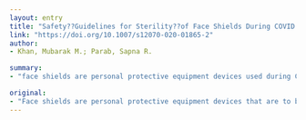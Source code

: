 ```yaml
---
layout: entry
title: "Safety??Guidelines for Sterility??of Face Shields During COVID 19 Pandemic"
link: "https://doi.org/10.1007/s12070-020-01865-2"
author:
- Khan, Mubarak M.; Parab, Sapna R.

summary:
- "face shields are personal protective equipment devices used during COVID 19 pandemic. Face shields can be used for protection of the facial area and associated mucous membranes from droplet spread of infection. Considering innovating newer methods of manufacturing must be considered to overcome the present day scarcity without jeopardising the safety of front line Heath care workers. All initial fast innovations comes with advantages and disadvantages, hence we thought of putting down simple guidelines for new emerged face shield use."

original:
- "Face shields are personal protective equipment devices that are to be used by many health care workers during COVID 19 pandemic for protection of the facial area and associated mucous membranes (eyes, nose, mouth) from droplet spread of infection. Face shields are generally not used alone, but in conjunction with other protective equipment like cap, mask, goggle, and are therefore classified as adjunctive personal protective equipment. In the wake of scarcity of face shields during the COVID 19 Pandemic, consideration of innovating newer methods of manufacturing must be considered to overcome the present day scarcity without jeopardising the safety of front line Heath care workers. All initial fast innovations comes with advantages and disadvantages, hence we thought of putting down simple guidelines for new emerged face shield use."
---
```


